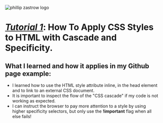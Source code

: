 ![phillip zastrow logo](https://pbs.twimg.com/profile_images/1452633114044403715/d3liT5vd_400x400.jpg)
# [*Tutorial 1*](https://www.digitalocean.com/community/tutorials/how-to-apply-css-styles-to-html-with-cascade-and-specificity): How To Apply CSS Styles to HTML with Cascade and Specificity.

## What I learned and how it applies in my Github page example:

- I learned how to use the HTML style attribute inline, in the head element and to link to an external CSS document.
- It is important to inspect the flow of the "CSS cascade" if my code is not working as expected.
- I can instruct the browser to pay more attention to a style by using higher specificity selectors, but only use the **!important** flag when all else fails!

